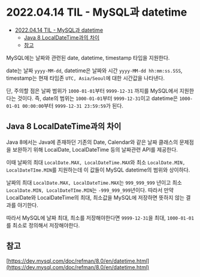 # 2022.04.14 TIL - MySQL과 datetime

- [2022.04.14 TIL - MySQL과 datetime](#20220414-til---mysql과-datetime)
  - [Java 8 LocalDateTime과의 차이](#java-8-localdatetime과의-차이)
  - [참고](#참고)

MySQL에는 날짜와 관련된 date, datetime, timestamp 타입을 지원한다.

date는 날짜 `yyyy-MM-dd`, datetime은 날짜와 시간 `yyyy-MM-dd hh:mm:ss.SSS`, timestamp는 현재 타임존 `UTC, Asia/Seoul`에 대한 시간값을 나타낸다.

단, 주의할 점은 날짜 범위가 `1000-01-01`부터 `9999-12-31` 까지를 MySQL에서 지원한다는 것이다. 즉, date의 범위는 `1000-01-01`부터 `9999-12-31`이고 datetime은 `1000-01-01 00:00:00`부터 `9999-12-31 23:59:59`가 된다.

## Java 8 LocalDateTime과의 차이

Java 8에서는 Java에 존재하던 기존의 Date, Calendar와 같은 날짜 클래스의 문제점을 보완하기 위해 LocalDate, LocalDateTime 등의 날짜관련 API를 제공한다.

이때 날짜의 최대 `LocalDate.MAX, LocalDateTime.MAX`와 최소 `LocalDate.MIN, LocalDateTIme.MIN`를 지원하는데 이 값들이 MySQL datetime의 범위와 상이하다.

날짜의 최대 `LocalDate.MAX, LocalDateTime.MAX`는 `999_999_999` 년이고 최소 `LocalDate.MIN, LocalDateTIme.MIN`는 `-999_999_999`년이다. 따라서 만약 LocalDate와 LocalDateTime의 최대, 최소값을 MySQL에 저장하면 뜻하지 않는 결과를 야기한다.

따라서 MySQL에 날짜 최대, 최소를 저장해야한다면 `9999-12-31`을 최대, `1000-01-01`를 최소로 정의해서 저장해야한다.

## 참고

[https://dev.mysql.com/doc/refman/8.0/en/datetime.html](https://dev.mysql.com/doc/refman/8.0/en/datetime.html)